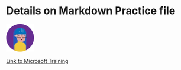 
# Details on Markdown Practice file

![Link an image.](/images_2/mara.png)

[Link to Microsoft Training](/training)